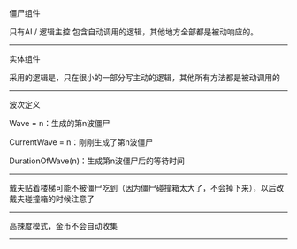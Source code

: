 僵尸组件

只有AI / 逻辑主控 包含自动调用的逻辑，其他地方全部都是被动响应的。

---

实体组件

采用的逻辑是，只在很小的一部分写主动的逻辑，其他所有方法都是被动调用的

----

波次定义

Wave = n：生成的第n波僵尸

CurrentWave = n：刚刚生成了第n波僵尸

DurationOfWave(n)：生成第n波僵尸后的等待时间

---

戴夫贴着楼梯可能不被僵尸吃到（因为僵尸碰撞箱太大了，不会掉下来），以后改戴夫碰撞箱的时候注意了

---

高辣度模式，金币不会自动收集

---

